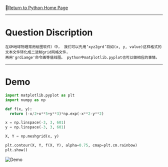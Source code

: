 :hotel:[Return to Python Home Page](https://github.com/geophydog/Python)

***

# Question Discription
```
在GM地球物理常用绘图软件）中， 我们可以先用‘xyz2grd’将如(x, y, value)这样格式的文本文件转化成二进制grid网格文件，
再用'grdiamge'命令画等值线图。 python中matplotlib.pyplot也可以做相应的事情。
```

***

# Demo
```python
import matplotlib.pyplot as plt
import numpy as np

def f(x, y):
  return (-x/2+x**5+y**3)*np.exp(-x**2-y**2)

x = np.linspace(-3, 3, 601)
y = np.linspace(-3, 3, 601)

X, Y = np.meshgrid(x, y)

plt.contour(X, Y, f(X, Y), alpha=0.75, cmap=plt.cm.rainbow)
plt.show()
```

![Demo](https://github.com/geophydog/Python/tree/master/Plots-Virtualiation/images/contour.png)

